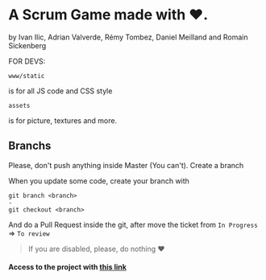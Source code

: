# A Scrum Game made with ❤.

by Ivan Ilic, Adrian Valverde, Rémy Tombez, Daniel Meilland and Romain Sickenberg

FOR DEVS: 
    
  
    www/static
    
is for all JS code and CSS style

    assets

is for picture, textures and more.

## Branchs

Please, don't push anything inside Master (You can't). Create a branch

When you update some code, create your branch with
    
    git branch <branch>
    -
    git checkout <branch>
    
And do a Pull Request inside the git, after move the ticket from `In Progress` => `To review`


> If you are disabled, please, do nothing ❤

#### Access to the project with [this link](https://rsickenberg.github.io/scrum_game/)